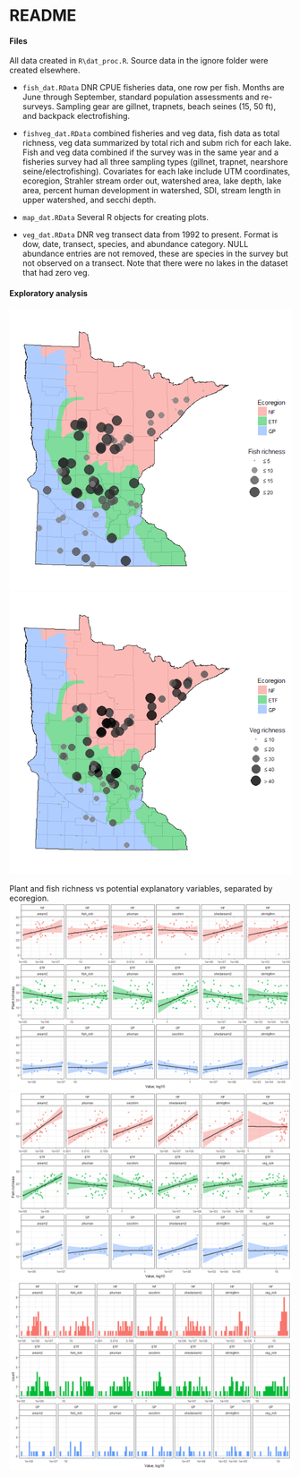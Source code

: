 # README



#### Files

All data created in `R\dat_proc.R`.  Source data in the ignore folder were created elsewhere.

* `fish_dat.RData` DNR CPUE fisheries data, one row per fish.  Months are June through September, standard population assessments and re-surveys.  Sampling gear are gillnet, trapnets, beach seines (15, 50 ft), and backpack electrofishing.

* `fishveg_dat.RData` combined fisheries and veg data, fish data as total richness, veg data summarized by total rich and subm rich for each lake.  Fish and veg data combined if the survey was in the same year and a fisheries survey had all three sampling types (gillnet, trapnet, nearshore seine/electrofishing). Covariates for each lake include UTM coordinates, ecoregion, Strahler stream order out, watershed area, lake depth, lake area, percent human development in watershed, SDI, stream length in upper watershed, and secchi depth.  

* `map_dat.RData` Several R objects for creating plots. 

* `veg_dat.RData` DNR veg transect data from 1992 to present. Format is dow, date, transect, species, and abundance category.  NULL abundance entries are not removed, these are species in the survey but not observed on a transect.  Note that there were no lakes in the dataset that had zero veg.  

#### Exploratory analysis

![](README_files/figure-html/unnamed-chunk-2-1.png)<!-- -->![](README_files/figure-html/unnamed-chunk-2-2.png)<!-- -->

Plant and fish richness vs potential explanatory variables, separated by ecoregion.
![](README_files/figure-html/unnamed-chunk-3-1.png)<!-- -->![](README_files/figure-html/unnamed-chunk-3-2.png)<!-- -->![](README_files/figure-html/unnamed-chunk-3-3.png)<!-- -->


